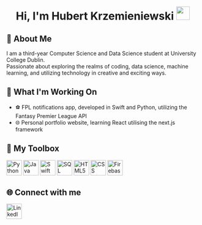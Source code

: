 <h1 align="center">Hi, I'm Hubert Krzemieniewski <img src="https://media.giphy.com/media/hvRJCLFzcasrR4ia7z/giphy.gif" width="35"></h1>

## 🤔 About Me
I am a third-year Computer Science and Data Science student at University College Dublin. <br>
Passionate about exploring the realms of coding, data science, machine learning, and utilizing technology in creative and exciting ways.

## 💼 What I'm Working On
- ⚽️ FPL notifications app, developed in Swift and Python, utilizing the Fantasy Premier League API
- 🌐 Personal portfolio website, learning React utilising the next.js framework

## 🧰 My Toolbox
<div>
  <img src="https://cdn.jsdelivr.net/gh/devicons/devicon/icons/python/python-original.svg" width="40" height="40" alt="Python">
  <img src="https://cdn.jsdelivr.net/gh/devicons/devicon/icons/java/java-original.svg" width="40" height="40" alt="Java">
  <img src="https://cdn.jsdelivr.net/gh/devicons/devicon/icons/swift/swift-original.svg" width="40" height="40" alt="Swift">
  <img src="https://cdn.jsdelivr.net/gh/devicons/devicon/icons/mysql/mysql-original.svg" width="40" height="40" alt="SQL">
  <img src="https://cdn.jsdelivr.net/gh/devicons/devicon/icons/html5/html5-original.svg" width="40" height="40" alt="HTML5">
  <img src="https://cdn.jsdelivr.net/gh/devicons/devicon/icons/css3/css3-original.svg" width="40" height="40" alt="CSS"> 
  <img src="https://cdn.jsdelivr.net/gh/devicons/devicon/icons/firebase/firebase-plain.svg" width="40" height="40" alt="Firebase">
</div>

## 🌐 Connect with me
<a href="https://www.linkedin.com/in/hubert-krzemieniewski" target="_blank" rel="noopener noreferrer">
  <img src="https://cdn-icons-png.flaticon.com/512/174/174857.png" alt="LinkedIn" width="40" height="40">
</a>

<!--
**hubert-krzem/hubert-krzem** is a ✨ _special_ ✨ repository because its `README.md` (this file) appears on your GitHub profile.

Here are some ideas to get you started:

- 🔭 I’m currently working on ...
- 🌱 I’m currently learning ...
- 👯 I’m looking to collaborate on ...
- 🤔 I’m looking for help with ...
- 💬 Ask me about ...
- 📫 How to reach me: ...
- 😄 Pronouns: ...
- ⚡ Fun fact: ...
-->
